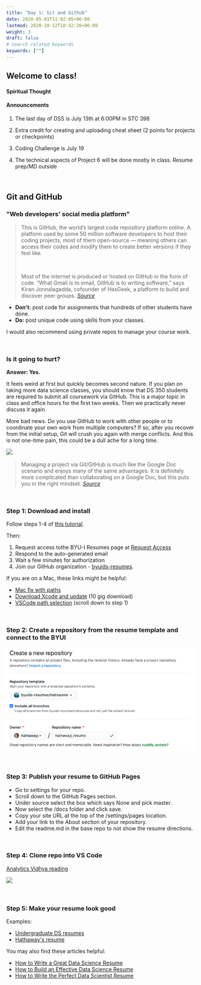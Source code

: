 ```yaml
---
title: "Day 1: Git and Github"
date: 2020-05-01T11:02:05+06:00
lastmod: 2020-10-12T10:42:26+06:00
weight: 3
draft: false
# search related keywords
keywords: [""]
---
```


## Welcome to class!

#### Spiritual Thought
#### Announcements
1. The last day of DSS is July 13th at 6:00PM in STC 398
1. Extra credit for creating and uploading cheat sheet (2 points for projects or checkpoints)
1. Coding Challenge is July 19

1. The technical aspects of Project 6 will be done mostly in class. Resume prep/MD outside

<!----------------------
## Syllabus Review

- **Projects:** I try to leave detailed feedback when I grade your projects. You can update your projects and resubmit to increase your score.
- **Mid-project quizzes and methods quizzes:** The syllabus requires a certain number of quizzes to be compete at 100%. If you missed a quiz and got locked out, message Sister Larson.
- **Data science community :** Haven't attended the Data Science Society yet? The best day to visit is Wednesday, March 31st, at 6 pm. The zoom link will be posted in the #general slack channel. This is the day when the teams present the work they've done over the semester.
- **Coding Challenge:** The coding challenge will be held on the last day of class, April 5th, from 10:15 to 11:15.We will do a practice challenge sometime next week.
------------------->

<br>

## Git and GitHub

###  "Web developers' social media platform"

>This is GitHub, the world’s largest code repository platform online. A platform used by some 50 million software developers to host their coding projects, most of them open-source — meaning others can access their codes and modify them to create better versions if they feel like.
>
> <br>
>
>Most of the internet is produced or hosted on GitHub in the form of code. “What Gmail is to email, GitHub is to writing software,” says Kiran Jonnalagadda, cofounder of HasGeek, a platform to build and discover peer groups. [*Source*](https://economictimes.indiatimes.com/internet/inside-github-web-developers-social-media-platform/articleshow/77096752.cms?utm_source=contentofinterest&utm_medium=text&utm_campaign=cppst)


- **Don't:** post code for assignments that hundreds of other students have done.
- **Do:** post unique code using skills from your classes.

I would also recommend using private repos to manage your course work.

<br>

### Is it going to hurt?

__Answer: Yes.__

It feels weird at first but quickly becomes second nature. If you plan on taking more data science classes, you should know that DS 350 students are required to submit all coursework via GitHub. This is a major topic in class and office hours for the first two weeks. Then we practically never discuss it again.

More bad news. Do you use GitHub to work with other people or to coordinate your own work from multiple computers? If so, after you recover from the initial setup, Git will crush you again with merge conflicts. And this is not one-time pain, this could be a dull ache for a long time.
<!----The best remedy is prevention, but also understanding how to back out of tricky situations and tackle them on your own terms.---->

![](https://imgs.xkcd.com/comics/git.png)

> Managing a project via Git/GitHub is much like the Google Doc scenario and enjoys many of the same advantages. It is definitely more complicated than collaborating on a Google Doc, but this puts you in the right mindset. [*Source*](https://happygitwithr.com/big-picture.html)

<br>

### Step 1: Download and install

Follow steps 1-4 of [this tutorial](https://www.jcchouinard.com/install-git-in-vscode/). 

Then:
1. Request access tothe BYU-I Resumes page at [Request Access](https://byui-dss.herokuapp.com/)
2. Respond to the auto-generated email
3. Wait a few minutes for authorization
4. Join our GitHub organization - [byuids-resumes](https://github.com/byuids-resumes).

If you are on a Mac, these links might be helpful:

- [Mac fix with paths](https://modulesunraveled.com/installing-git/updating-git-if-you-have-only-version-comes-xcode-or-command-line-developer-tools)
- [Download Xcode and update](https://developer.apple.com/xcode/) (10 gig download)
- [VSCode path selection](../../../course-materials/git_github_ds/) (scroll down to step 1)

<br>

### Step 2: Create a repository from the resume template and connect to the BYUI


![](template_github.png)

<br>

### Step 3: Publish your resume to GitHub Pages

- Go to settings for your repo.
- Scroll down to the GitHub Pages section.
- Under source select the box which says None and pick master.
- Now select the /docs folder and click save.
- Copy your site URL at the top of the /settings/pages location.
- Add your link to the About section of your repository.
- Edit the readme.md in the base repo to not show the resume directions.

<br>

### Step 4: Clone repo into VS Code

[Analytics Vidhya reading](https://www.analyticsvidhya.com/blog/2020/05/git-github-essential-guide-beginners/)

![](https://cdn.analyticsvidhya.com/wp-content/uploads/2020/05/image37.png)

<br>

### Step 5: Make your resume look good

Examples:

- [Undergraduate DS resumes](https://byuidatascience.github.io/resume_example.html)   
- [Hathaway's resume](http://jhathaway.io/extra/hathaway.pdf)   

You may also find these articles helpful:

- [How to Write a Great Data Science Resume](https://www.dataquest.io/blog/how-data-science-resume-cv/)
- [How to Build an Effective Data Science Resume](https://www.analyticsvidhya.com/blog/2019/07/how-to-build-effective-data-science-resume-4-key-aspects)
- [How to Write the Perfect Data Scientist Resume](https://elitedatascience.com/resume-tips)

